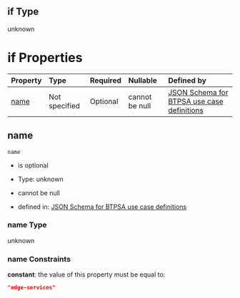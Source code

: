 ## if Type

unknown

# if Properties

| Property      | Type          | Required | Nullable       | Defined by                                                                                                                                                                                                        |
| :------------ | :------------ | :------- | :------------- | :---------------------------------------------------------------------------------------------------------------------------------------------------------------------------------------------------------------- |
| [name](#name) | Not specified | Optional | cannot be null | [JSON Schema for BTPSA use case definitions](btpsa-usecase-properties-services-items-allof-2-then-allof-17-if-properties-name.md "undefined#/properties/services/items/allOf/2/then/allOf/17/if/properties/name") |

## name



`name`

*   is optional

*   Type: unknown

*   cannot be null

*   defined in: [JSON Schema for BTPSA use case definitions](btpsa-usecase-properties-services-items-allof-2-then-allof-17-if-properties-name.md "undefined#/properties/services/items/allOf/2/then/allOf/17/if/properties/name")

### name Type

unknown

### name Constraints

**constant**: the value of this property must be equal to:

```json
"edge-services"
```
